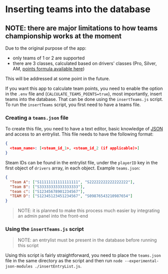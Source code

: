 # Inserting teams into the database

## **NOTE**: there are major limitations to how teams championship works at the moment

Due to the original purpose of the app:

- only teams of 1 or 2 are supported
- there are 3 classes, calculated based on drivers' classes (Pro, Silver, AM, [points formula available here](https://i.imgur.com/DNXkBb2.png))

This will be addressed at some point in the future.

If you want this app to calculate team points, you need to enable the option in the `.env` file and (`CALCULATE_TEAMS_POINTS=true`), most importantly, insert teams into the database. That can be done using the `insertTeams.js` script.
To run the `insertTeams` script, you first need to have a teams file.

### Creating a `teams.json` file

To create this file, you need to have a text editor, basic knowledge of [JSON](https://www.json.org/json-en.html) and access to an entrylist.
This file needs to have the following format:

```json
{
  <team_name>: [<steam_id_1>, <steam_id_2 (if applicable)>]
}
```

Steam IDs can be found in the entrylist file, under the `playerID` key in the first object of `drivers` array, in each object.
Example `teams.json`:

```json
{
  "Team A": ["S11111111111111111", "S22222222222222222"],
  "Team B": ["S33333333333333333"],
  "team c": ["S12345678901234567"],
  "TEAM D": ["S12345123451234567", "S09876543210987654"]
}
```

> NOTE: it is planned to make this process much easier by integrating an admin panel into the front-end

### Using the `insertTeams.js` script

> NOTE: an entrylist must be present in the database before running this script

Using this script is fairly straightforward, you need to place the `teams.json` file in the same directory as the script and then run `node --experimental-json-modules ./insertEntryList.js`.
